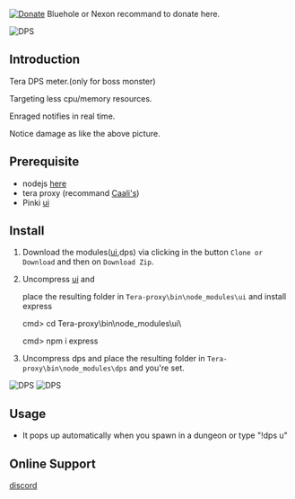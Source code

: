 [![Donate](https://img.shields.io/badge/Donate-PayPal-ff69b4.svg)](https://www.paypal.com/cgi-bin/webscr?cmd=_s-xclick&hosted_button_id=C6BU555NMQJD6)
Bluehole or Nexon recommand to donate here.

![DPS](https://preview.ibb.co/hzww8T/dps.jpg)

## Introduction

Tera DPS meter.(only for boss monster)

Targeting less cpu/memory resources.

Enraged notifies in real time.

Notice damage as like the above picture.

## Prerequisite

- nodejs  [here](https://nodejs.org/en/)
- tera proxy (recommand [Caali's](https://cdn.discordapp.com/attachments/394446642465603584/435128362294575104/tera-proxy.7z))
- Pinki [ui](https://github.com/pinkipi/ui)

## Install

1. Download the modules([ui](https://github.com/pinkipi/ui),dps) via clicking in the button `Clone or Download` and then on `Download Zip`.

2. Uncompress [ui](https://github.com/pinkipi/ui) and

   place the resulting folder in `Tera-proxy\bin\node_modules\ui` and install express

   cmd> cd Tera-proxy\bin\node_modules\ui\

   cmd> npm i express

3. Uncompress dps and place the resulting folder in `Tera-proxy\bin\node_modules\dps` and you're set.

![DPS](https://preview.ibb.co/k7ARa8/unknown.png)
![DPS](https://preview.ibb.co/fF9f2o/unknown2.png)

## Usage

- It pops up automatically when you spawn in a dungeon or type "!dps u"

## Online Support

[discord](https://discord.gg/XsTscwZ)
